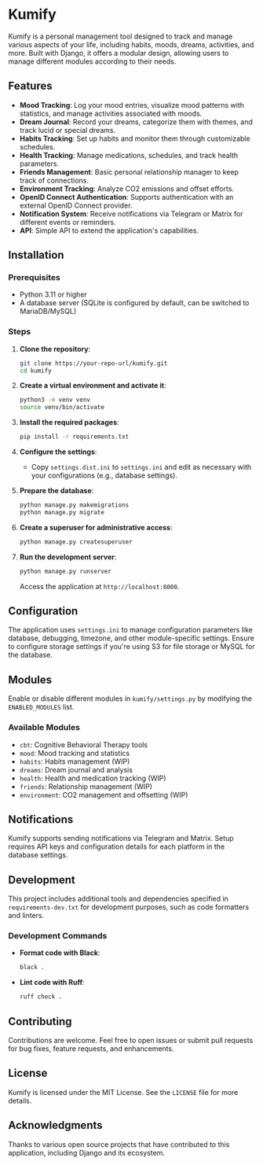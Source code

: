 # Kumify

Kumify is a personal management tool designed to track and manage various aspects of your life, including habits, moods, dreams, activities, and more. Built with Django, it offers a modular design, allowing users to manage different modules according to their needs.

## Features

- **Mood Tracking**: Log your mood entries, visualize mood patterns with statistics, and manage activities associated with moods.
- **Dream Journal**: Record your dreams, categorize them with themes, and track lucid or special dreams.
- **Habits Tracking**: Set up habits and monitor them through customizable schedules.
- **Health Tracking**: Manage medications, schedules, and track health parameters.
- **Friends Management**: Basic personal relationship manager to keep track of connections.
- **Environment Tracking**: Analyze CO2 emissions and offset efforts.
- **OpenID Connect Authentication**: Supports authentication with an external OpenID Connect provider.
- **Notification System**: Receive notifications via Telegram or Matrix for different events or reminders.
- **API**: Simple API to extend the application's capabilities.

## Installation

### Prerequisites

- Python 3.11 or higher
- A database server (SQLite is configured by default, can be switched to MariaDB/MySQL)

### Steps

1. **Clone the repository**:
   ```bash
   git clone https://your-repo-url/kumify.git
   cd kumify
   ```

2. **Create a virtual environment and activate it**:
   ```bash
   python3 -m venv venv
   source venv/bin/activate
   ```

3. **Install the required packages**:
   ```bash
   pip install -r requirements.txt
   ```

4. **Configure the settings**:
   - Copy `settings.dist.ini` to `settings.ini` and edit as necessary with your configurations (e.g., database settings).

5. **Prepare the database**:
   ```bash
   python manage.py makemigrations
   python manage.py migrate
   ```

6. **Create a superuser for administrative access**:
   ```bash
   python manage.py createsuperuser
   ```

7. **Run the development server**:
   ```bash
   python manage.py runserver
   ```

   Access the application at `http://localhost:8000`.

## Configuration

The application uses `settings.ini` to manage configuration parameters like database, debugging, timezone, and other module-specific settings. Ensure to configure storage settings if you're using S3 for file storage or MySQL for the database.

## Modules

Enable or disable different modules in `kumify/settings.py` by modifying the `ENABLED_MODULES` list.

### Available Modules

- `cbt`: Cognitive Behavioral Therapy tools
- `mood`: Mood tracking and statistics
- `habits`: Habits management (WIP)
- `dreams`: Dream journal and analysis
- `health`: Health and medication tracking (WIP)
- `friends`: Relationship management (WIP)
- `environment`: CO2 management and offsetting (WIP)

## Notifications

Kumify supports sending notifications via Telegram and Matrix. Setup requires API keys and configuration details for each platform in the database settings.

## Development

This project includes additional tools and dependencies specified in `requirements-dev.txt` for development purposes, such as code formatters and linters.

### Development Commands

- **Format code with Black**:
  ```bash
  black .
  ```

- **Lint code with Ruff**:
  ```bash
  ruff check .
  ```

## Contributing

Contributions are welcome. Feel free to open issues or submit pull requests for bug fixes, feature requests, and enhancements.

## License

Kumify is licensed under the MIT License. See the `LICENSE` file for more details.

## Acknowledgments

Thanks to various open source projects that have contributed to this application, including Django and its ecosystem.
